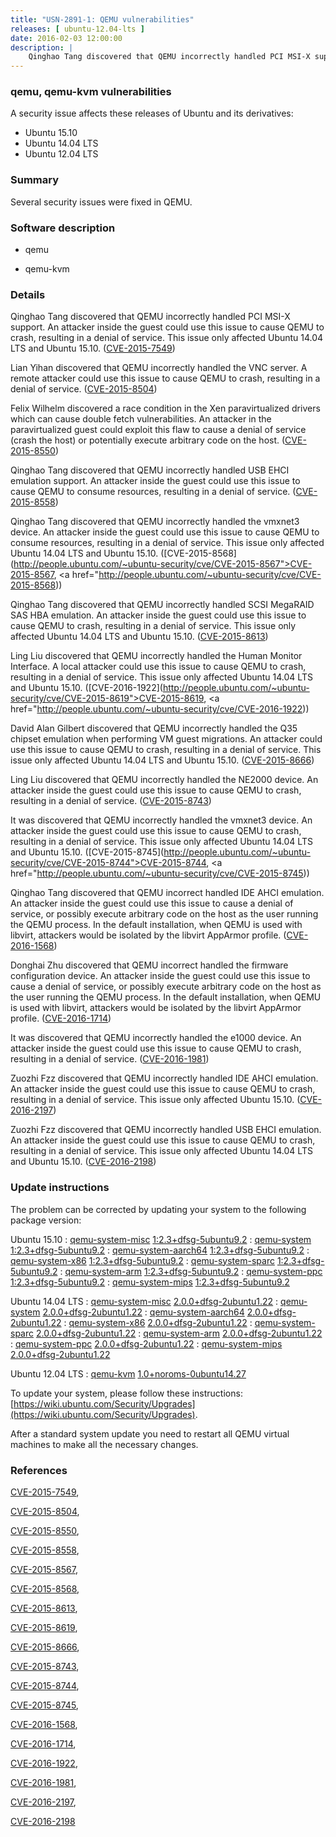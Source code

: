 ```yaml
---
title: "USN-2891-1: QEMU vulnerabilities"
releases: [ ubuntu-12.04-lts ]
date: 2016-02-03 12:00:00
description: |
    Qinghao Tang discovered that QEMU incorrectly handled PCI MSI-X support. An attacker inside the guest could use this issue to cause QEMU to crash, resulting in a denial of service. This issue only affected Ubuntu 14.04 LTS and Ubuntu 15.10. ([CVE-2015-7549](http://people.ubuntu.com/~ubuntu-security/cve/CVE-2015-7549))
--- 
```

 
### qemu, qemu-kvm vulnerabilities

A security issue affects these releases of Ubuntu and its derivatives:

* Ubuntu 15.10
* Ubuntu 14.04 LTS
* Ubuntu 12.04 LTS

### Summary

Several security issues were fixed in QEMU. 

### Software description

* qemu 

* qemu-kvm 

### Details

Qinghao Tang discovered that QEMU incorrectly handled PCI MSI-X support. An attacker inside the guest could use this issue to cause QEMU to crash, resulting in a denial of service. This issue only affected Ubuntu 14.04 LTS and Ubuntu 15.10. ([CVE-2015-7549](http://people.ubuntu.com/~ubuntu-security/cve/CVE-2015-7549))

Lian Yihan discovered that QEMU incorrectly handled the VNC server. A remote attacker could use this issue to cause QEMU to crash, resulting in a denial of service. ([CVE-2015-8504](http://people.ubuntu.com/~ubuntu-security/cve/CVE-2015-8504))

Felix Wilhelm discovered a race condition in the Xen paravirtualized drivers which can cause double fetch vulnerabilities. An attacker in the paravirtualized guest could exploit this flaw to cause a denial of service (crash the host) or potentially execute arbitrary code on the host. ([CVE-2015-8550](http://people.ubuntu.com/~ubuntu-security/cve/CVE-2015-8550))

Qinghao Tang discovered that QEMU incorrectly handled USB EHCI emulation support. An attacker inside the guest could use this issue to cause QEMU to consume resources, resulting in a denial of service. ([CVE-2015-8558](http://people.ubuntu.com/~ubuntu-security/cve/CVE-2015-8558))

Qinghao Tang discovered that QEMU incorrectly handled the vmxnet3 device. An attacker inside the guest could use this issue to cause QEMU to consume resources, resulting in a denial of service. This issue only affected Ubuntu 14.04 LTS and Ubuntu 15.10. ([CVE-2015-8568](http://people.ubuntu.com/~ubuntu-security/cve/CVE-2015-8567">CVE-2015-8567</a>, <a href="http://people.ubuntu.com/~ubuntu-security/cve/CVE-2015-8568))

Qinghao Tang discovered that QEMU incorrectly handled SCSI MegaRAID SAS HBA emulation. An attacker inside the guest could use this issue to cause QEMU to crash, resulting in a denial of service. This issue only affected Ubuntu 14.04 LTS and Ubuntu 15.10. ([CVE-2015-8613](http://people.ubuntu.com/~ubuntu-security/cve/CVE-2015-8613))

Ling Liu discovered that QEMU incorrectly handled the Human Monitor Interface. A local attacker could use this issue to cause QEMU to crash, resulting in a denial of service. This issue only affected Ubuntu 14.04 LTS and Ubuntu 15.10. ([CVE-2016-1922](http://people.ubuntu.com/~ubuntu-security/cve/CVE-2015-8619">CVE-2015-8619</a>, <a href="http://people.ubuntu.com/~ubuntu-security/cve/CVE-2016-1922))

David Alan Gilbert discovered that QEMU incorrectly handled the Q35 chipset emulation when performing VM guest migrations. An attacker could use this issue to cause QEMU to crash, resulting in a denial of service. This issue only affected Ubuntu 14.04 LTS and Ubuntu 15.10. ([CVE-2015-8666](http://people.ubuntu.com/~ubuntu-security/cve/CVE-2015-8666))

Ling Liu discovered that QEMU incorrectly handled the NE2000 device. An attacker inside the guest could use this issue to cause QEMU to crash, resulting in a denial of service. ([CVE-2015-8743](http://people.ubuntu.com/~ubuntu-security/cve/CVE-2015-8743))

It was discovered that QEMU incorrectly handled the vmxnet3 device. An attacker inside the guest could use this issue to cause QEMU to crash, resulting in a denial of service. This issue only affected Ubuntu 14.04 LTS and Ubuntu 15.10. ([CVE-2015-8745](http://people.ubuntu.com/~ubuntu-security/cve/CVE-2015-8744">CVE-2015-8744</a>, <a href="http://people.ubuntu.com/~ubuntu-security/cve/CVE-2015-8745))

Qinghao Tang discovered that QEMU incorrect handled IDE AHCI emulation. An attacker inside the guest could use this issue to cause a denial of service, or possibly execute arbitrary code on the host as the user running the QEMU process. In the default installation, when QEMU is used with libvirt, attackers would be isolated by the libvirt AppArmor profile. ([CVE-2016-1568](http://people.ubuntu.com/~ubuntu-security/cve/CVE-2016-1568))

Donghai Zhu discovered that QEMU incorrect handled the firmware configuration device. An attacker inside the guest could use this issue to cause a denial of service, or possibly execute arbitrary code on the host as the user running the QEMU process. In the default installation, when QEMU is used with libvirt, attackers would be isolated by the libvirt AppArmor profile. ([CVE-2016-1714](http://people.ubuntu.com/~ubuntu-security/cve/CVE-2016-1714))

It was discovered that QEMU incorrectly handled the e1000 device. An attacker inside the guest could use this issue to cause QEMU to crash, resulting in a denial of service. ([CVE-2016-1981](http://people.ubuntu.com/~ubuntu-security/cve/CVE-2016-1981))

Zuozhi Fzz discovered that QEMU incorrectly handled IDE AHCI emulation. An attacker inside the guest could use this issue to cause QEMU to crash, resulting in a denial of service. This issue only affected Ubuntu 15.10. ([CVE-2016-2197](http://people.ubuntu.com/~ubuntu-security/cve/CVE-2016-2197))

Zuozhi Fzz discovered that QEMU incorrectly handled USB EHCI emulation. An attacker inside the guest could use this issue to cause QEMU to crash, resulting in a denial of service. This issue only affected Ubuntu 14.04 LTS and Ubuntu 15.10. ([CVE-2016-2198](http://people.ubuntu.com/~ubuntu-security/cve/CVE-2016-2198)) 

### Update instructions

The problem can be corrected by updating your system to the following package version:

Ubuntu 15.10
 : [qemu-system-misc](https://launchpad.net/ubuntu/+source/qemu) <span> [1:2.3+dfsg-5ubuntu9.2](https://launchpad.net/ubuntu/+source/qemu/1:2.3+dfsg-5ubuntu9.2) </span> 
 : [qemu-system](https://launchpad.net/ubuntu/+source/qemu) <span> [1:2.3+dfsg-5ubuntu9.2](https://launchpad.net/ubuntu/+source/qemu/1:2.3+dfsg-5ubuntu9.2) </span> 
 : [qemu-system-aarch64](https://launchpad.net/ubuntu/+source/qemu) <span> [1:2.3+dfsg-5ubuntu9.2](https://launchpad.net/ubuntu/+source/qemu/1:2.3+dfsg-5ubuntu9.2) </span> 
 : [qemu-system-x86](https://launchpad.net/ubuntu/+source/qemu) <span> [1:2.3+dfsg-5ubuntu9.2](https://launchpad.net/ubuntu/+source/qemu/1:2.3+dfsg-5ubuntu9.2) </span> 
 : [qemu-system-sparc](https://launchpad.net/ubuntu/+source/qemu) <span> [1:2.3+dfsg-5ubuntu9.2](https://launchpad.net/ubuntu/+source/qemu/1:2.3+dfsg-5ubuntu9.2) </span> 
 : [qemu-system-arm](https://launchpad.net/ubuntu/+source/qemu) <span> [1:2.3+dfsg-5ubuntu9.2](https://launchpad.net/ubuntu/+source/qemu/1:2.3+dfsg-5ubuntu9.2) </span> 
 : [qemu-system-ppc](https://launchpad.net/ubuntu/+source/qemu) <span> [1:2.3+dfsg-5ubuntu9.2](https://launchpad.net/ubuntu/+source/qemu/1:2.3+dfsg-5ubuntu9.2) </span> 
 : [qemu-system-mips](https://launchpad.net/ubuntu/+source/qemu) <span> [1:2.3+dfsg-5ubuntu9.2](https://launchpad.net/ubuntu/+source/qemu/1:2.3+dfsg-5ubuntu9.2) </span> 

Ubuntu 14.04 LTS
 : [qemu-system-misc](https://launchpad.net/ubuntu/+source/qemu) <span> [2.0.0+dfsg-2ubuntu1.22](https://launchpad.net/ubuntu/+source/qemu/2.0.0+dfsg-2ubuntu1.22) </span> 
 : [qemu-system](https://launchpad.net/ubuntu/+source/qemu) <span> [2.0.0+dfsg-2ubuntu1.22](https://launchpad.net/ubuntu/+source/qemu/2.0.0+dfsg-2ubuntu1.22) </span> 
 : [qemu-system-aarch64](https://launchpad.net/ubuntu/+source/qemu) <span> [2.0.0+dfsg-2ubuntu1.22](https://launchpad.net/ubuntu/+source/qemu/2.0.0+dfsg-2ubuntu1.22) </span> 
 : [qemu-system-x86](https://launchpad.net/ubuntu/+source/qemu) <span> [2.0.0+dfsg-2ubuntu1.22](https://launchpad.net/ubuntu/+source/qemu/2.0.0+dfsg-2ubuntu1.22) </span> 
 : [qemu-system-sparc](https://launchpad.net/ubuntu/+source/qemu) <span> [2.0.0+dfsg-2ubuntu1.22](https://launchpad.net/ubuntu/+source/qemu/2.0.0+dfsg-2ubuntu1.22) </span> 
 : [qemu-system-arm](https://launchpad.net/ubuntu/+source/qemu) <span> [2.0.0+dfsg-2ubuntu1.22](https://launchpad.net/ubuntu/+source/qemu/2.0.0+dfsg-2ubuntu1.22) </span> 
 : [qemu-system-ppc](https://launchpad.net/ubuntu/+source/qemu) <span> [2.0.0+dfsg-2ubuntu1.22](https://launchpad.net/ubuntu/+source/qemu/2.0.0+dfsg-2ubuntu1.22) </span> 
 : [qemu-system-mips](https://launchpad.net/ubuntu/+source/qemu) <span> [2.0.0+dfsg-2ubuntu1.22](https://launchpad.net/ubuntu/+source/qemu/2.0.0+dfsg-2ubuntu1.22) </span> 

Ubuntu 12.04 LTS
 : [qemu-kvm](https://launchpad.net/ubuntu/+source/qemu-kvm) <span> [1.0+noroms-0ubuntu14.27](https://launchpad.net/ubuntu/+source/qemu-kvm/1.0+noroms-0ubuntu14.27) </span> 

To update your system, please follow these instructions: [https://wiki.ubuntu.com/Security/Upgrades](https://wiki.ubuntu.com/Security/Upgrades).

After a standard system update you need to restart all QEMU virtual machines to make all the necessary changes. 

### References

 [CVE-2015-7549](http://people.ubuntu.com/~ubuntu-security/cve/CVE-2015-7549), 

 [CVE-2015-8504](http://people.ubuntu.com/~ubuntu-security/cve/CVE-2015-8504), 

 [CVE-2015-8550](http://people.ubuntu.com/~ubuntu-security/cve/CVE-2015-8550), 

 [CVE-2015-8558](http://people.ubuntu.com/~ubuntu-security/cve/CVE-2015-8558), 

 [CVE-2015-8567](http://people.ubuntu.com/~ubuntu-security/cve/CVE-2015-8567), 

 [CVE-2015-8568](http://people.ubuntu.com/~ubuntu-security/cve/CVE-2015-8568), 

 [CVE-2015-8613](http://people.ubuntu.com/~ubuntu-security/cve/CVE-2015-8613), 

 [CVE-2015-8619](http://people.ubuntu.com/~ubuntu-security/cve/CVE-2015-8619), 

 [CVE-2015-8666](http://people.ubuntu.com/~ubuntu-security/cve/CVE-2015-8666), 

 [CVE-2015-8743](http://people.ubuntu.com/~ubuntu-security/cve/CVE-2015-8743), 

 [CVE-2015-8744](http://people.ubuntu.com/~ubuntu-security/cve/CVE-2015-8744), 

 [CVE-2015-8745](http://people.ubuntu.com/~ubuntu-security/cve/CVE-2015-8745), 

 [CVE-2016-1568](http://people.ubuntu.com/~ubuntu-security/cve/CVE-2016-1568), 

 [CVE-2016-1714](http://people.ubuntu.com/~ubuntu-security/cve/CVE-2016-1714), 

 [CVE-2016-1922](http://people.ubuntu.com/~ubuntu-security/cve/CVE-2016-1922), 

 [CVE-2016-1981](http://people.ubuntu.com/~ubuntu-security/cve/CVE-2016-1981), 

 [CVE-2016-2197](http://people.ubuntu.com/~ubuntu-security/cve/CVE-2016-2197), 

 [CVE-2016-2198](http://people.ubuntu.com/~ubuntu-security/cve/CVE-2016-2198)
 
